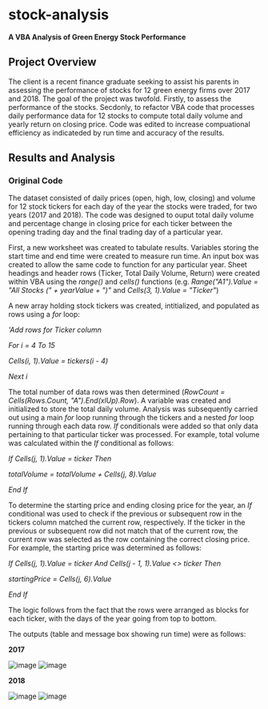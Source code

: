 # stock-analysis
**A VBA Analysis of Green Energy Stock Performance**

## Project Overview

The client is a recent finance graduate seeking to assist his parents in assessing the performance of stocks for 12 green energy firms over 2017 and 2018. The goal of the project was twofold. Firstly, to assess the performance of the stocks. Secdonly, to refactor VBA code that processes daily performance data for 12 stocks to compute total daily volume and yearly return on closing price. Code was edited to increase compuational efficiency as indicateded by run time and accuracy of the results.

## Results and Analysis

### Original Code

The dataset consisted of daily prices (open, high, low, closing) and volume for 12 stock tickers for each day of the year the stocks were traded, for two years (2017 and 2018). The code was designed to ouput total daily volume and percentage change in closing price for each ticker between the opening trading day and the final trading day of a particular year.

First, a new worksheet was created to tabulate results. Variables storing the start time and end time were created to measure run time. An input box was created to allow the same code to function for any particular year. Sheet headings and header rows (Ticker, Total Daily Volume, Return) were created within VBA using the *range()* and *cells()* functions (e.g. *Range("A1").Value = "All Stocks (" + yearValue + ")"* and *Cells(3, 1).Value = "Ticker"*)

A new array holding stock tickers was created, intitialized, and populated as rows using a *for* loop:

*'Add rows for Ticker column*

*For i = 4 To 15*

*Cells(i, 1).Value = tickers(i - 4)*

*Next i*

The total number of data rows was then determined (*RowCount = Cells(Rows.Count, "A").End(xlUp).Row*). A variable was created and initialized to store the total daily volume. Analysis was subsequently carried out using a main *for* loop running through the tickers and a nested *for* loop running through each data row. *If* conditionals were added so that only data pertaining to that particular ticker was processed. For example, total volume was calculated within the *If* conditional as follows:

*If Cells(j, 1).Value = ticker Then*
    
*totalVolume = totalVolume + Cells(j, 8).Value*
    
*End If*

To determine the starting price and ending closing price for the year, an *If* conditional was used to check if the previous or subsequent row in the tickers column matched the current row, respectively. If the ticker in the previous or subsequent row did not match that of the current row, the current row was selected as the row containing the correct closing price. For example, the starting price was determined as follows:

*If Cells(j, 1).Value = ticker And Cells(j - 1, 1).Value <> ticker Then*
    
*startingPrice = Cells(j, 6).Value*
    
*End If*

The logic follows from the fact that the rows were arranged as blocks for each ticker, with the days of the year going from top to bottom.

The outputs (table and message box showing run time) were as follows:

**2017**

![image](https://user-images.githubusercontent.com/79061124/111076923-c9db9700-84c4-11eb-8737-2316e3f06cc2.png) ![image](https://user-images.githubusercontent.com/79061124/111077002-2f2f8800-84c5-11eb-98ae-3cc1ba9a3cf3.png)

**2018**

![image](https://user-images.githubusercontent.com/79061124/111077231-2c816280-84c6-11eb-8a62-26d87c927f16.png) ![image](https://user-images.githubusercontent.com/79061124/111077247-41f68c80-84c6-11eb-8eba-1ec7d1669531.png)


